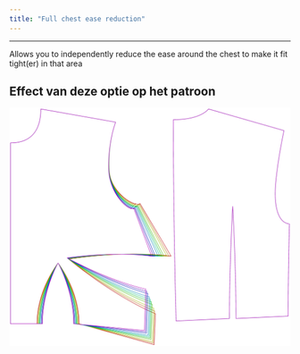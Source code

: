 ```yaml
---
title: "Full chest ease reduction"
---
```


***

Allows you to independently reduce the ease around the chest to make it fit tight(er) in that area

## Effect van deze optie op het patroon

![Deze afbeelding toont het effect van deze optie door meerdere varianten die een andere waarde hebben voor deze optie te vervangen](bella_fullchesteasereduction_sample.svg "Effect van deze optie op het patroon")
